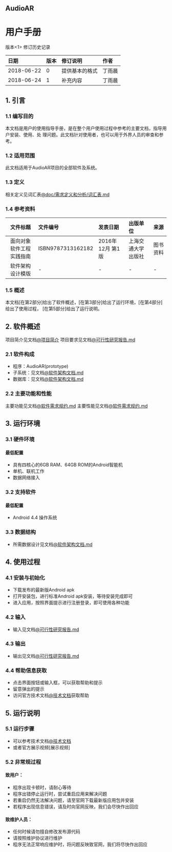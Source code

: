 ## AudioAR
# 用户手册

版本<1>
修订历史记录

|日期|版本|修订说明|作者|
|:-|:-|:-|:-|
|2018-06-22|0|提供基本的格式|丁雨晨|
|2018-06-24|1|补充内容|丁雨晨|

## 1. 引言

### 1.1 编写目的
本文档是用户的使用指导手册，是在整个用户使用过程中参考的主要文档，指导用户安装、使用、处
理问题。此文档针对使用者，也可以用于外界人员的审查和参考。

### 1.2 适用范围
此文档适用于AudioAR项目的全部软件及系统。

### 1.3 定义
相关定义见词汇表[@doc/需求定义和分析/词汇表.md](/需求定义和分析/词汇表.md)

### 1.4 参考资料
|文件标题|文件编号|发表日期|出版单位|来源|
|:-:|:-|:-|:-|:-|
|面向对象软件工程实践指南|ISBN9787313162182|2016年 12月 第1版|上海交通大学出版社|图书资料|
|软件架构设计模版|-|-|-|-|课程资料|

### 1.5 概述
本文档[在第2部分]给出了软件概述，[在第3部分]给出了运行环境，[在第4部分]给出了使用过程，
[在第5部分]给出了运行说明。

## 2. 软件概述
项目简介见文档[@项目简介](../team_project_proposal.md#项目简介)
项目要求见文档[@可行性研究报告.md](../计划/可行性研究报告.md#21-要求)

### 2.1 软件构成
- 程序：AudioAR(prototype)
- 子系统：见文档[@软件架构文档.md](../设计/软件架构文档.md#43-系统逻辑视图)
- 数据库：见文档[@软件架构文档.md](../设计/软件架构文档.md#48-数据管理设计)

### 2.2 主要功能和性能
主要功能见文档[@软件需求规约.md](../需求定义和分析/软件需求规约.md#32-功能需求)
主要性能见文档[@软件需求规约.md](../需求定义和分析/软件需求规约.md#33-非功能需求)

## 3. 运行环境
### 3.1 硬件环境
#### 最低配置
- 具有四核心的6GB RAM、64GB ROM的Android智能机
- 单机、联机工作
- 数据网络接入

### 3.2 支持软件
#### 最低配置
- Android 4.4 操作系统

### 3.3 数据结构
- 所需数据设计见文档[@软件架构文档.md](../设计/软件架构文档.md#48-数据管理设计)

## 4. 使用过程
### 4.1 安装与初始化
- 下载发布的最新版Android apk
- 打开安装包，进行标准Android apk安装，等待安装完成即可
- 进入应用，按照界面提示进行注册登录，即可使用各种功能

### 4.2 输入
- 输入见文档[@可行性研究报告.md](../计划/可行性研究报告.md#213-输入数据)

### 4.3 输出
- 输出见文档[@可行性研究报告.md](../计划/可行性研究报告.md#214-输出数据)

### 4.4 帮助信息获取
- 点击界面按钮或输入框，可以获取帮助和提示
- 留意弹出的提示
- 访问官方技术文档[@技术文档](https://github.com/AudioAR/doc)获取帮助

## 5. 运行说明

### 5.1 运行步骤
- 可以参考技术文档[@技术文档](../需求定义和分析/用例模型.md)
- 或者官方展示视频[展示视频]

### 5.2 非常规过程
#### 致用户：
- 程序出现卡顿时，请耐心等待
- 程序出错停止运行时，尝试重启应用来解决问题
- 若重启仍然无法解决问题，请至官网下载最新版应用包并安装
- 若程序出现信息错误，请及时向官网反映，我们会尽快作出回应

#### 致维护人员：
- 任何时候请勿擅自修改发布源代码
- 请按照维护协议进行维护
- 程序无法正常响应维护时，将问题反映致官网，我们将尽快作出回应
